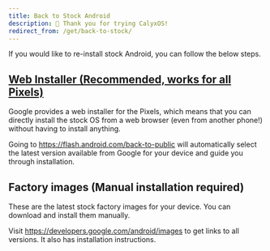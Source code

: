```yaml
---
title: Back to Stock Android
description: 🙏 Thank you for trying CalyxOS!
redirect_from: /get/back-to-stock/
---
```


If you would like to re-install stock Android, you can follow the below steps.

## [Web Installer (Recommended, works for all Pixels)](https://flash.android.com/back-to-public)

Google provides a web installer for the Pixels, which means that you can directly install the stock OS from a web browser (even from another phone!) without having to install anything.

Going to <https://flash.android.com/back-to-public> will automatically select the latest version available from Google for your device and guide you through installation.

## Factory images (Manual installation required)

These are the latest stock factory images for your device. You can download and install them manually.

Visit <https://developers.google.com/android/images> to get links to all versions. It also has installation instructions.

<!-- For A2: https://xiaomifirmwareupdater.com/archive/miui/jasmine/ -->
